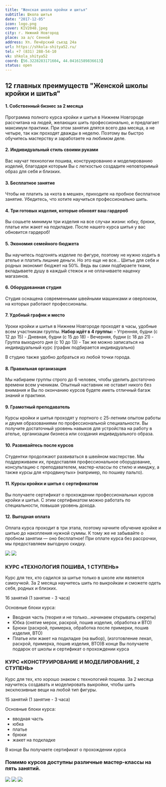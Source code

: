 ```yaml
---
title: "Женская школа кройки и шитья"
subtitle: Школа шитья
date: "2017-12-05"
icon: logo.png
cover: KIV2048.jpeg
city: г. Нижний Новгород
place: за а/c Сенной
address: Ул. Печёрский съезд 24а
url: https://shkola-shitya52.ru/
tel: +7 (831) 288-54-10
vk: shkola_shitya52
coord: [56.3228283171604, 44.04161589836613]
status: open
---
```


## 12 главных преимуществ "Женской школы кройки и шитья"

#### 1. Собственный бизнес за 2 месяца

Программа полного курса кройки и шитья в Нижнем Новгороде рассчитана на людей, желающих шить профессионально, и предлагает максимум практики. При этом занятия длятся всего два месяца, а не четыре, так как проходят дважды в неделю. Поэтому вы быстро обучитесь мастерству и заработаете на любимом деле.

#### 2. Индивидуальный стиль своими руками

Вас научат технологии пошива, конструированию и моделированию изделий, благодаря которым Вы с легкостью создадите неповторимый образ для себя и близких.

#### 3. Бесплатное занятие

Чтобы не платить за «кота в мешке», приходите на пробное бесплатное занятие. Убедитесь, что хотите научиться профессионально шить.

#### 4. Три готовых изделия, которые обновят ваш гардероб

Вы сошьете минимум три изделия на все случаи жизни: юбку, брюки, платье или жакет на подкладке. После нашего курса шитья у вас обновится гардероб!

#### 5. Экономия семейного бюджета

Вы научитесь подгонять изделие по фигуре, поэтому не нужно ходить в ателье и платить лишние деньги. Но это еще не все... Шитье для себя и родных экономит бюджет на 50%. Ведь вы сами подбираете ткани, вкладываете душу в каждый стежок и не оплачиваете наценку магазинов.

#### 6. Оборудованная студия

Студия оснащена современными швейными машинками и оверлоком, на которых работают профессионалы.

#### 7. Удобный график и место

Уроки кройки и шитья в Нижнем Новгороде проходят в часы, удобные всем участникам группы. **Набор идёт в 4 группы:** - Утренняя, будни (с 12 до 15) - Дневная, будни (с 15 до 18) - Вечерняя, будни (с 18 до 21) - Группа выходного дня (с 10 до 13) - Так же можно записаться на индивидуальный курс (график подбирается индивидуально)

В студию также удобно добраться из любой точки города.

#### 8. Правильная организация

Мы набираем группы строго до 6 человек, чтобы уделить достаточно времени всем ученикам. Опытный наставник не оставит никого без внимания и Вы по окончанию курсов будете иметь отличный багаж знаний и практики.

#### 9. Грамотный преподаватель

Курсы кройки и шитья проходят у портного с 25-летним опытом работы и двумя образованиями по профессиональной специальности. Вы получите достаточный уровень навыков для устройства на работу в ателье, организации бизнеса или создания индивидуального образа.

#### 10. Развивайтесь после курсов

Студентки продолжают развиваться в швейном мастерстве. Мы поддерживаем их, предоставляя профессиональное оборудование, консультацию с преподавателем, мастер-классы по стилю и имиджу, а также курсы для «продвинутых» (например, по пошиву пальто).

#### 11. Курсы кройки и шитья с сертификатом

Вы получаете сертификат о прохождении профессиональных курсов кройки и шитья. С этим сертификатом можно работать по специальности, повышая уровень дохода.

#### 12. Выгодная оплата

Оплата курса проходит в три этапа, поэтому начните обучение кройке и шитью до накопления нужной суммы. К тому же не забывайте о пробном занятии — оно бесплатное! При оплате курса без рассрочки, мы предоставляем выгодную скидку.

![](./KIV2048.jpeg)
![](./KIV2193.jpeg)

### КУРС «ТЕХНОЛОГИЯ ПОШИВА, 1 СТУПЕНЬ»

Курс для тех, кто садился за шитье только в школе или является самоучкой. За 2 месяца научитесь шить по выкройкам и сможете одеть себя, родных и близких.

16 занятий (1 занятие - 3 часа)

Основные блоки курса:

- Вводная часть (теория и не только…начинаем открывать секреты)
- Юбка (снятие мерок, раскрой, пошив изделия, обработка и ВТО)
- Брюки (раскрой, примерка, обработка после примерки, пошив изделия, ВТО)
- Платье или жакет на подкладке (на выбор), (изготовление лекал, раскрой, примерка, пошив изделия, ВТО)В конце Вы получаете подарок от школы и сертификат о прохождении курса

### КУРС «КОНСТРУИРОВАНИЕ И МОДЕЛИРОВАНИЕ, 2 СТУПЕНЬ»

Курс для тех, кто хорошо знаком с технологией пошива. За 2 месяца научитесь создавать и моделировать выкройки, чтобы шить эксклюзивные вещи на любой тип фигуры.

15 занятий (1 занятие - 3 часа)

Основные блоки курса:

- вводная часть
- юбка
- платье
- брюки
- жакет на подкладке

В конце Вы получаете сертификат о прохождении курса

### Помимо курсов доступны различные мастер-классы на пять занятий.

![](./KIV2200.jpeg)
![](./KIV2259.jpeg)
![](./KIV2262.jpeg)
